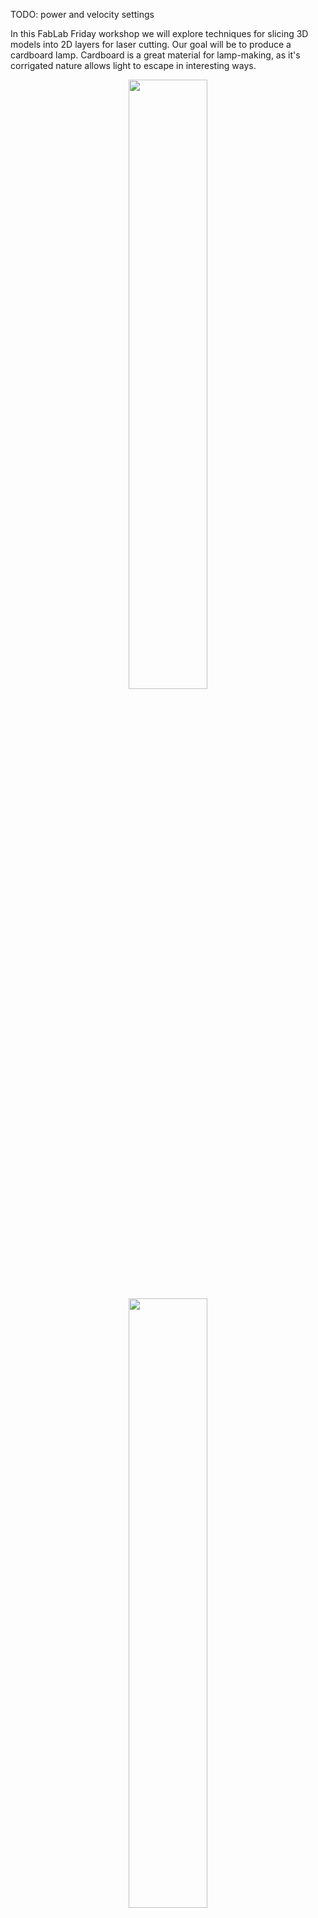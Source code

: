 TODO: power and velocity settings

In this FabLab Friday workshop we will explore techniques for slicing 3D models into 2D layers for laser cutting. Our goal will be to produce a cardboard lamp. Cardboard is a great material for lamp-making, as it's corrigated nature allows light to escape in interesting ways.

<p align="center">
  <img src="https://i.ytimg.com/vi/MGB-qnGYxUA/hq720.jpg?sqp=-oaymwEhCK4FEIIDSFryq4qpAxMIARUAAAAAGAElAADIQj0AgKJD&rs=AOn4CLBG-3KA27V2sosok07HAt6LJ8VLiQ" width="50%" />
  <img src="https://i.ytimg.com/vi/YLJXWbOkDyg/maxresdefault.jpg" width="50%" /> 
</p>

<p align="center">
  <img src="https://cdn.shopify.com/s/files/1/1532/5479/files/Tabitha-Bargh-16.11.1622741.jpg?v=1603891290" width="50%" />
  <img src="https://content.instructables.com/F6R/FYZZ/JR0YV25J/F6RFYZZJR0YV25J.jpg?auto=webp&fit=bounds&frame=1&height=1024&width=1024auto=webp&frame=1&height=150" width="50%" /> 
</p>

# Tools and Workflow

We will work using Windows as our operating system and our main tools will be:
- the 3D CAD package [Blender]()
- a third party [laser slicer plugin]()
- the 2D vector design software [Inkscape]()
- Adobe Acrobat
- Trotec Rayjet Manager (the software used to control our lab laser cutter)

The slicer plugin will allow us to take any 3D object, define a slice height and produce a vector graphics file that contains a layer for each slice. Inkscape will be used to tidy up the layers and arrange them into sheets. Your team will be given two sheets of 740x440 cardboard to work with.

Don't worry if you don't manage to produce a completed lamp by the end of the session, as there will be time to experiment further next week during our open Friday session.

# Schedule

- 14:00 Introduction and demo of the slicing process
- 14:30 Split into three teams and initial exploration of the tools
- 15:10 Laser cutter onboarding
	- one or two people from each team
- 15:30 Laser Time
	- Each team gets 40 minutes of laser-cutter time
		- __Team 1__: 15:30 - 16:10
		- __Team 2__: 16:10 - 16:50
		- __Team 3__: 16:50 - 17:30
- 17:30 Informal presentations, knowledge-sharing and wrap-up

# Laser Cutter Safety Rules (Recap)

- When cutting:
	- Close vents 1-4
	- Ensure the ventilation system is turned up and is on (makes noise)
	- Inform anyone working outside
- When done cutting: re-open vents 1 and 4
- Take special care with cardboard not to cause fire!
- If there's an out-of-control fire, use CO2 extinguisher only (next to the laser cutter)
- Always test on a small piece of material first to dial-in your settings
- Example cutting settings for 4mm cardboard are x power, x velocity

# Getting Started

To learn the technique, we will first spend less time designing and more time on the slicing process, so we suggest to either:

1. Download an appropriate model from [Printables](https://www.printables.com/) e.g [this bowl](https://www.printables.com/model/635944-bowl-shaped-bowl)

2. Design a simple form in Blender, Tinkercad or Fusion

Whichever method you choose, you should export the final model in .stl format, ready to be imported to Blender to slice. 

Note: Pay special attention to the wall thickness of your object. Too thick and light won't easily get through, too thin and your lamp will be too flimsy

# Slicing Using Blender and the Laser Slicer Plugin

Install [the plugin](https://github.com/rgsouthall/laser_slicer) if it hasn't been done for you already. Then follow these intructions:

1. Import the model as an .stl into Blender
2. Scale it to an appropriate size (so we don't generate 100's of layers!)
3. Ensure the Laser Slicer plugin is ticked in Edit > Preferences -> Add-ons
4. There should now be a 'panel' called Laser, which looks as follows

<img src="./Screenshot.png">

Choose the following settings:
- __Thickness__: 3mm (or measure your material)
- __Width__: 740mm (max width of laser cutter bed, or set to width of your material)
- __Height__: 440mm (max height of laser cutter bed, or set to width of your material)
- __DPI__: 96
- __Line Colour__: RGB 255 0 0 0
- __Thickness__: ideally we need 0.1mm thickness, which is 0.38 pixels at 96 DPI, but it seems the minimum possible value here is 1 pixel
- __Separate files__: unticked
- __Cut spacing__: 1mm
- __SVG polygons__: unticked

5. Choose an appropriate location, select your 3D object and click "Slice the Object"

From here on in, the challenge will be to arrange the cuts on the sheet to make optimal use of material. It should be possible to organise the layers in two sheets, in such a way that they are inside of each other, but that they don't overlap.

# RayJet Manager Settings

<img src="https://i0.wp.com/rayjetuser.ca/wp-content/uploads/2022/05/RayjetManager.png" width="300">

The final 'print' to the laser cutter software should be done from Adobe software (Illustrator or Acrobat). Our RayJet Manager laser cutter software is very picky about the kinds of vector file it will cut. Some tips for preparing the file in Inkscape are:

1. Select all objects and in 'Fill and Stroke' settings:
- Remove any fill
- Choose a stroke width of between 0.01 and 0.1mm
- Choose a stroke colour of pure red (i.e. RGB 255 0 0)

2. Bring up the layers pane and inspect the layers. There should be no text layers or unexpected layers other than vector lines.

3. Save the file in PDF format.

4. Open the PDF in Adobe Acrobat.
- Now choose Print and choose RayJet Manager, click the print button and wait for the job to come through to the RayJet Manager software
- Then click on the job in the list on the right and look for a red 'timing' in the pane on the left
- If there's no timing there, something went wrong. If there is a timing, all is well and you can go on to select the correct power and speed settings.

# Futher Explorations and Alternative Approaches

Whilst researching this workshop, we found many interesting techniques that you might wish to delve into, given more time:

## Experimenting with Spiral Forms

Spiral forms are great as they we don't need to slice them - they naturally hang down and also make optimum use of materials.

<img src="https://encrypted-tbn0.gstatic.com/images?q=tbn:ANd9GcQiutiyK2EQrjU2Qb6gPRCHKd5R6zc92T4rR7WIc5qTrcXqy8pyVTgJQobkI1AXndJ63xA&usqp=CAU" width="300">

We found some inspiring designs [here](https://www.thingiverse.com/thing:3526359) and [here](https://www.thingiverse.com/thing:2639588)

## Other Blender Plugins

Check out [Flatterer](https://extensions.blender.org/add-ons/flatterer/)

## OpenSCAD and Laser Slicer Plugin

OpenSCAD is free software for programmatically creating solid 3D CAD objects using code. Here's an example of the code:

```
two_cubes_and_a_cylinder.scad

cube([60,20,10],center=true);
translate([5,0,10 - 0.001])
    cube([30,20,10],center=true);
translate([0,-20,0])
    cylinder(h=3,r=8);
```

OpenSCAD also comes with a command line interface to allow commands such as: `openscad -o output.svg input.scad`. This interface can also be scripted specifically for laser cutter slicing using [this python script](https://github.com/frezik/laser_slicer)

## Slic3r

[Slic3r](https://slic3r.org/) has a command line tool that allows you to export SVG slices

`slic3r --export-svg --output output.svg input.stl`

## Fusion

A similar [3rd party plugin](https://www.autodesk.com/support/technical/article/caas/tsarticles/ts/3yg7zznS94MHNDG7KMV8Qg.html) to the one we've been using exists for Autodesk Fusion, but this is no longer maintained, unfortunately. But maybe you can find a workaround